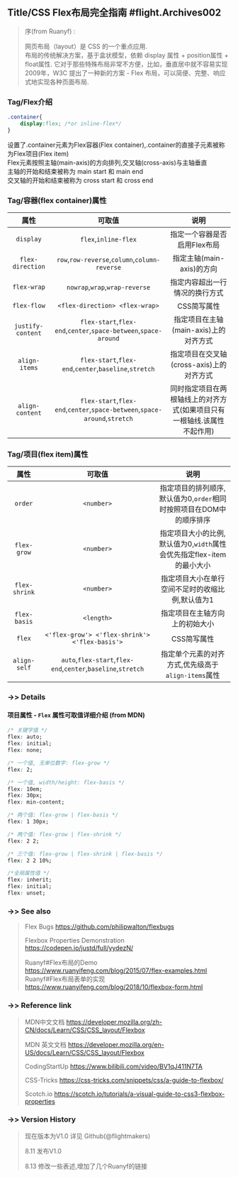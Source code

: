 ## Title/CSS Flex布局完全指南 #flight.Archives002
> 序(from Ruanyf) :  
> 
> 网页布局（layout）是 CSS 的一个重点应用.  
> 布局的传统解决方案，基于盒状模型，依赖 display 属性 + position属性 + float属性. 它对于那些特殊布局非常不方便，比如，垂直居中就不容易实现  
> 2009年，W3C 提出了一种新的方案 - Flex 布局，可以简便、完整、响应式地实现各种页面布局.

### Tag/Flex介绍
```css
.container{
    display:flex; /*or inline-flex*/
}
```
设置了.container元素为Flex容器(Flex container),.container的直接子元素被称为Flex项目(Flex item)  
Flex元素按照主轴(main-axis)的方向排列,交叉轴(cross-axis)与主轴垂直  
主轴的开始和结束被称为 main start 和 main end  
交叉轴的开始和结束被称为 cross start 和 cross end  

### Tag/容器(flex container)属性
属性 | 可取值 | 说明
:---: | :---: | :---:
`display` | `flex`,`inline-flex` | 指定一个容器是否启用Flex布局
`flex-direction` | `row`,`row-reverse`,`column`,`column-reverse` | 指定主轴(main-axis)的方向
`flex-wrap` | `nowrap`,`wrap`,`wrap-reverse` | 指定内容超出一行情况的换行方式
`flex-flow` | `<flex-direction> <flex-wrap>` | CSS简写属性
`justify-content` | `flex-start`,`flex-end`,`center`,`space-between`,`space-around` | 指定项目在主轴(main-axis)上的对齐方式
`align-items` | `flex-start`,`flex-end`,`center`,`baseline`,`stretch` | 指定项目在交叉轴(cross-axis)上的对齐方式
`align-content` | `flex-start`,`flex-end`,`center`,`space-between`,`space-around`,`stretch` | 同时指定项目在两根轴线上的对齐方式(如果项目只有一根轴线.该属性不起作用)

### Tag/项目(flex item)属性
属性 | 可取值 | 说明
:---: | :---: | :---:
`order` | `<number>` | 指定项目的排列顺序,默认值为0,`order`相同时按照项目在DOM中的顺序排序
`flex-grow` | `<number>` | 指定项目大小的比例,默认值为0,`width`属性会优先指定flex-item的最小大小
`flex-shrink` | `<number>` | 指定项目大小在单行空间不足时的收缩比例,默认值为1
`flex-basis` | `<length>` | 指定项目在主轴方向上的初始大小
`flex` | `<'flex-grow'> <'flex-shrink'> <'flex-basis'>` | CSS简写属性
`align-self` | `auto`,`flex-start`,`flex-end`,`center`,`baseline`,`stretch` | 指定单个元素的对齐方式,优先级高于`align-items`属性

### ->> Details
####  项目属性 - `Flex` 属性可取值详细介绍 (from MDN)
```css
/* 关键字值 */
flex: auto;
flex: initial;
flex: none;

/* 一个值, 无单位数字: flex-grow */
flex: 2;

/* 一个值, width/height: flex-basis */
flex: 10em;
flex: 30px;
flex: min-content;

/* 两个值: flex-grow | flex-basis */
flex: 1 30px;

/* 两个值: flex-grow | flex-shrink */
flex: 2 2;

/* 三个值: flex-grow | flex-shrink | flex-basis */
flex: 2 2 10%;

/*全局属性值 */
flex: inherit;
flex: initial;
flex: unset;
```

<!--
### ->> flight.frontendBeautiful
> 待添加

### ->> flight.Player
> 待添加

### ->> Demos
> 待添加
-->

### ->> See also
> Flex Bugs https://github.com/philipwalton/flexbugs
> 
> Flexbox Properties Demonstration https://codepen.io/justd/full/yydezN/
> 
> Ruanyf#Flex布局的Demo https://www.ruanyifeng.com/blog/2015/07/flex-examples.html  
> Ruanyf#Flex布局表单的实现 https://www.ruanyifeng.com/blog/2018/10/flexbox-form.html  

### ->> Reference link
> MDN中文文档 https://developer.mozilla.org/zh-CN/docs/Learn/CSS/CSS_layout/Flexbox
>
> MDN 英文文档 https://developer.mozilla.org/en-US/docs/Learn/CSS/CSS_layout/Flexbox
>
> CodingStartUp https://www.bilibili.com/video/BV1qJ411N7TA
> 
> CSS-Tricks https://css-tricks.com/snippets/css/a-guide-to-flexbox/
> 
> Scotch.io https://scotch.io/tutorials/a-visual-guide-to-css3-flexbox-properties

### ->> Version History
> 现在版本为V1.0
> 详见 Github(@flightmakers)
> 
> 8.11 发布V1.0
> 
> 8.13 修改一些表述,增加了几个Ruanyf的链接

